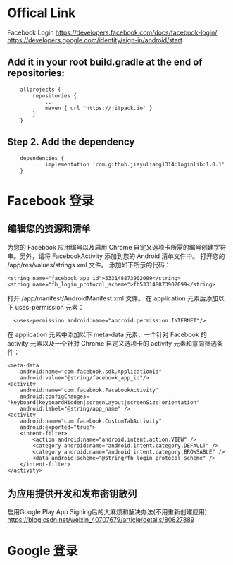 # Offical Link
Facebook Login
https://developers.facebook.com/docs/facebook-login/  
https://developers.google.com/identity/sign-in/android/start


## Add it in your root build.gradle at the end of repositories:
```
	allprojects {
		repositories {
			...
			maven { url 'https://jitpack.io' }
		}
	}
```
## Step 2. Add the dependency
```
	dependencies {
	        implementation 'com.github.jiayuliang1314:loginlib:1.0.1'
	}
```
# Facebook 登录 
## 编辑您的资源和清单
为您的 Facebook 应用编号以及启用 Chrome 自定义选项卡所需的编号创建字符串。另外，请将 FacebookActivity 添加到您的 Android 清单文件中。
打开您的 /app/res/values/strings.xml 文件。
添加如下所示的代码：
```
<string name="facebook_app_id">533148873902099</string> 
<string name="fb_login_protocol_scheme">fb533148873902099</string>
```
打开 /app/manifest/AndroidManifest.xml 文件。
在 application 元素后添加以下 uses-permission 元素：
```
  <uses-permission android:name="android.permission.INTERNET"/>
```
在 application 元素中添加以下 meta-data 元素、一个针对 Facebook 的 activity 元素以及一个针对 Chrome 自定义选项卡的 activity 元素和意向筛选条件：
```
<meta-data 
    android:name="com.facebook.sdk.ApplicationId" 
    android:value="@string/facebook_app_id"/> 
<activity 
    android:name="com.facebook.FacebookActivity" 
    android:configChanges= "keyboard|keyboardHidden|screenLayout|screenSize|orientation" 
    android:label="@string/app_name" />
<activity 
    android:name="com.facebook.CustomTabActivity"
    android:exported="true"> 
    <intent-filter>
        <action android:name="android.intent.action.VIEW" /> 
        <category android:name="android.intent.category.DEFAULT" /> 
        <category android:name="android.intent.category.BROWSABLE" /> 
        <data android:scheme="@string/fb_login_protocol_scheme" /> 
    </intent-filter> 
</activity>
```
## 为应用提供开发和发布密钥散列
启用Google Play App Signing后的大麻烦和解决办法(不用重新创建应用)
https://blog.csdn.net/weixin_40707679/article/details/80827889

# Google 登录 